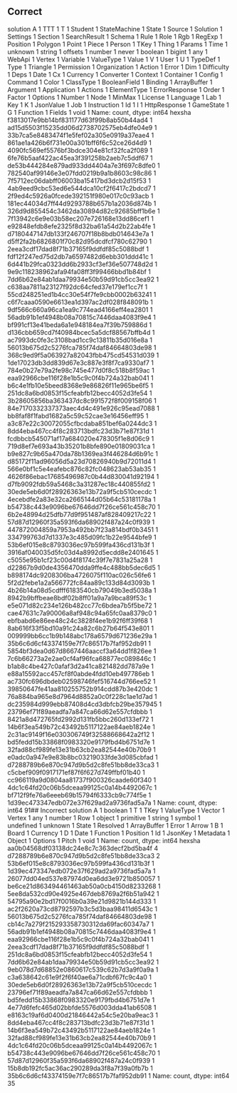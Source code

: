 ## Correct
solution
A                1
TTT              1
T                1
Student          1
StateMachine     1
State            1
Source           1
Solution         1
Settings         1
Section          1
SearchResult     1
Schema           1
Rule             1
Role             1
Rgb              1
RegExp           1
Position         1
Polygon          1
Point            1
Piece            1
Person           1
TKey             1
Thing            1
Params           1
Time             1
unknown          1
string           1
offsets          1
number           1
never            1
boolean          1
bigint           1
any              1
WebApi           1
Vertex           1
Variable         1
ValueType        1
Value            1
V                1
User             1
U                1
TypeDef          1
Type             1
Triangle         1
Permission       1
Organization     1
Action           1
Error            1
Dim              1
Difficulty       1
Deps             1
Date             1
Cx               1
Currency         1
Converter        1
Context          1
Container        1
Config           1
Command          1
Color            1
ClassType        1
BooleanField     1
Binding          1
ArrayBuffer      1
Argument         1
Application      1
Actions          1
ElementType      1
ErrorResponse    1
Order            1
Factor           1
Options          1
Number           1
Node             1
MinMax           1
License          1
Language         1
Lab              1
Key              1
K                1
JsonValue        1
Job              1
Instruction      1
Id               1
I                1
HttpResponse     1
GameState        1
G                1
Function         1
Fields           1
void             1
Name: count, dtype: int64
hexsha
f3813017e9bb14bf831177d63f99b8ab50b44ad4    1
ad15d5503f15235dd06d2738702575eb4dfe04e9    1
33b7ca5e8483474f1e5fef02a305e0919a37eae4    1
861ae1a426b6f731e00a301bff6f6c52ce26d4d9    1
4090fc569ef5576bf3bdce304e81cf32fca2f089    1
6fe76b5aaf422ac45ea3f391258b2aeb7c5ddf67    1
de53b444284e879ad933dd4404a7e3f697c8dfe0    1
782540af99146e3e07fdd0219b9a1b8603c98c86    1
7f5712ec06dabff06003ba15417bd3dcb2d15f53    1
4ab9eed9cbc53ed6e544dca10cf2f6417c2bdcd7    1
2f9ed4c5926a0fcede392151f980e017c0c93acb    1
181ec44034d7ff44d9293788b657b1a2036d874b    1
326d9d855454c3462da30894d82c92685bff1b6e    1
7f13942c6e9e03b58ec207e726168e13dd86cef1    1
e92848efdb8efe2325f8d32ba61a54d2b22ab4fe    1
d7180447147db133f246707f18b8bdb014643e7a    1
d5ff2fa2b6826801f70c82d95dcdfcf780c62790    1
2eea3cdf17dad8f71b37165f9ddfdf85c5088bdf    1
fdf12f247ed75d2db7a6597482d6ebb301ddd41c    1
6d441b29fca0323dd6b2933cf3ef36e507748d2d    1
9e9c118238962afa94fa08ff3f99466bbd1b84bf    1
7dd6b62e84ab1daa79934e50b59d91cb5cc3ea92    1
c638aa7811a23127f92dc64cfed37e179ef1cc7f    1
55cd248251ed1b4cc30e54f7fe9cbb0002b63241    1
c6f7caaa0590e6613ea1d397ac2df028f848091b    1
9df566c660a96ca1ea9c774ead4166eff4ea2801    1
56adb91b1ef4948b08a70815c7446daa4083f9e4    1
bf991cf13e41beda6a1e948184ea7f39b759886d    1
d136cbb659cd7f40984bcec5a5dcf88567bffb4d    1
ac7993dc0fe3c3108bad1cc9c13811b35d016e8a    1
56013b675d2c5276fca785f74daf84664803de98    1
368c9ed9f5a063927a82043fbb475cd54531d039    1
1de17023db3dd839d67e3c887e3f8f7ca9330af7    1
784e0b27e79a2fe98c745e477d0f8c518b8f59ac    1
eaa92966cbe116f28e1b5c9c0f4b724a32bab041    1
b6c4e1fb10e5beed8368e9e86826f11e965be6f5    1
251dc8a6bd0853f15cfeabfb12becc4052d3fe54    1
3b28605856ba363437dc8c991572f8f009158f06    1
84e7170332337373aec4d4c491e926c95ead7088    1
bb8faf8f1fabd1682a5c59c52cae3e16456eff95    1
a3c87e22c30072055cfbcdaba851bef6a0244dc3    1
8dd4eba467cc4f8c283713bdfc23d3b71e87f31d    1
fcdbbcb545071af17a684020e478305f1e8d06c9    1
719d8ef7e693a43b35201b8bfe890e01809031ca    1
b9e827c9b65a470da78b1369ea3f446284d6b91c    1
d85172f11ad96056d5a23d70826940b9d72011d4    1
566e0bf1c5e4eafebc876c82fc048623ab53ab35    1
4626f86ebac17685496987c0b44d830041d92194    1
d7fb9092fdb59a5468c3a31287ec18c440855fd2    1
30ede5eb6d0f28926363e13b72a9f5cb510cecdc    1
4ecebdfe2a83e32ca2665144d05b64c53181178a    1
b54738c443e9096be67646dd7f26ce561c458c70    1
6b2e48994d25dfb77d9f951487af828409217c22    1
57d87d12960f35a593f6da68902f487a24c0f939    1
447872004859a7953a492bb7f23a814bdf0b3451    1
334799763d7d1337e3c485d09fc1b22e9544bfe9    1
53b6ef015e8c8793036ec97b599fa436cd131b3f    1
3916af040035d5fc03d4a8992d5ecdd8e2401645    1
c5055e95b1cf23c00d4f8174c39f7e7831a25a28    1
d22867b9d0de4356470dda9ffe4c488bb5dec6d5    1
b898174dc9208306ba4726075f110ac026c56fe6    1
5f2d2febe1a2a566772fc84aa89c133d84d3093b    1
4b26b14a08d5cdfff6183540cb79049b3ed5038a    1
8942b9bffbeae8bdf02b8ff01a9a7a9bca89f53c    1
e5e071d82c234e126b482cc77c6bdea7b5f5be72    1
cae47631c7a90006a8af948c94a65fc0aa8379c0    1
ebfbabd6e86ee48c24c3828f4ee1b92f6ff39f68    1
8ab616f33f5bd10a91c24a82c6b27b64f543e801    1
009999bb6cc1b9b148abc178a6579d671236e29a    1
35b6c6d6cf43374159e7f7c86517b7faf952db91    1
5854bf3dea0d67d8667446aaccf3a64dd1f826ee    1
7c6b66273a2e2ae0cf4af96fca68877ec089846c    1
b1ab8c4be427c0afaf3d2a41ca821482dd787a9e    1
e88a15592acc457cf8f0abde4fdd10eb497786eb    1
ac730fc696dbdeb02598746fef516744d766ee52    1
39850647fe41aa810255752b914cdd87b3e420dc    1
76a884ba965e8d7964d8852a0c0f228c1ae1d7ad    1
dc235984d999ebb87408d4cd3dbfcb29be357945    1
23796ef71f89aeadfa7a847ca66d62e557cfdbbb    1
8421a8d472765fd2992d131fb5bbc260d133ef72    1
14b6f3ea549b72c43492b5117122ae84aeb1824e    1
2c31ac9149f16e030306749f32588668642a2f12    1
bd5fedd15b33868f0983320e9179fbd4b6751d7e    1
32fad88cf989fe13e31b63cb2ea82544e40b70b9    1
e0adc0a947e9e83b8bc03219033fde3d085cbfad    1
d7288789b6e870c947d9b5d2c8fe51bb8de33ca3    1
c5cbef909f0917171ef87f6f627d749ffbf01b40    1
cc966119a9d0804aa81737f900326caade60f340    1
4dc1c64fd20c06b5dceaa99125c0a14b4492067c    1
bf712f9fe76a6eeeb69b15794f6333cb9c774f5e    1
1d39ec473347edb072e37f629ad2a9736fad5a7a    1
Name: count, dtype: int64
91## Incorrect
solution
A              1
boolean        1
T              1
TKey           1
ValueType      1
Vector         1
Vertex         1
any            1
number         1
Row            1
object         1
primitive      1
string         1
symbol         1
undefined      1
unknown        1
State          1
Resolved       1
ArrayBuffer    1
Error          1
Arrow          1
B              1
Board          1
Currency       1
D              1
Date           1
Function       1
Position       1
Id             1
JsonKey        1
Metadata       1
Object         1
Options        1
Pitch          1
void           1
Name: count, dtype: int64
hexsha
aa0b04568df03138dc24e8c7c363decf2bd5ba4f    4
d7288789b6e870c947d9b5d2c8fe51bb8de33ca3    2
53b6ef015e8c8793036ec97b599fa436cd131b3f    1
1d39ec473347edb072e37f629ad2a9736fad5a7a    1
26077dd04ed537e87974d0ea6dd3e9721b850057    1
be6ce21d863494461463ab50a0cb4150d8233268    1
5ee8da532cd90e4925e467deb8769a2f6b51a942    1
54795a90e2bd17f0016b0a39e21d9821b144d333    1
ac2f2620a73cd8792597b3c5d3baa98411d6543c    1
56013b675d2c5276fca785f74daf84664803de98    1
cb14c7a279f215293358730312da69fac60347a7    1
56adb91b1ef4948b08a70815c7446daa4083f9e4    1
eaa92966cbe116f28e1b5c9c0f4b724a32bab041    1
2eea3cdf17dad8f71b37165f9ddfdf85c5088bdf    1
251dc8a6bd0853f15cfeabfb12becc4052d3fe54    1
7dd6b62e84ab1daa79934e50b59d91cb5cc3ea92    1
9eb078d7d68852e0860617c539c62b7d3a9f0a9a    1
c3a638642c61e9f2f6f40ae6a71cdbf67fc9c4a0    1
30ede5eb6d0f28926363e13b72a9f5cb510cecdc    1
23796ef71f89aeadfa7a847ca66d62e557cfdbbb    1
bd5fedd15b33868f0983320e9179fbd4b6751d7e    1
4e77d6fefc465d02bbfde5576d003dda41ab6508    1
e8163c19af6d0400d21846442a54c5e20ba9eac3    1
8dd4eba467cc4f8c283713bdfc23d3b71e87f31d    1
14b6f3ea549b72c43492b5117122ae84aeb1824e    1
32fad88cf989fe13e31b63cb2ea82544e40b70b9    1
4dc1c64fd20c06b5dceaa99125c0a14b4492067c    1
b54738c443e9096be67646dd7f26ce561c458c70    1
57d87d12960f35a593f6da68902f487a24c0f939    1
15b8db192fc5ac36ac290289da3f8a7f39a0fb7b    1
35b6c6d6cf43374159e7f7c86517b7faf952db91    1
Name: count, dtype: int64
35